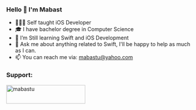 ### Hello 👋 I'm Mabast

- 🧑🏻‍💻 Self taught iOS Developer
- 🎓 I have bachelor degree in Computer Science
- 🌱 I’m Still learning Swift and iOS Development
- 💬 Ask me about anything related to Swift, I'll be happy to help as much as I can.
- 📫 You can reach me via: mabastu@yahoo.com


<h3 align="left">Support:</h3>
<p><a href="https://www.buymeacoffee.com/mabastu"> <img align="left" src="https://cdn.buymeacoffee.com/buttons/v2/default-yellow.png" height="50" width="210" alt="mabastu" /></a></p><br><br>
